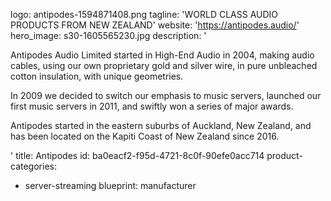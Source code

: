 logo: antipodes-1594871408.png
tagline: 'WORLD CLASS AUDIO PRODUCTS FROM NEW ZEALAND'
website: 'https://antipodes.audio/'
hero_image: s30-1605565230.jpg
description: '<p>Antipodes Audio Limited started in High-End Audio in 2004, making audio cables, using our own proprietary gold and silver wire, in pure unbleached cotton insulation, with unique geometries.</p><p>In 2009 we decided to switch our emphasis to music servers, launched our first music servers in 2011, and swiftly won a series of major awards.</p><p>Antipodes started in the eastern suburbs of Auckland, New Zealand, and has been located on the Kapiti Coast of New Zealand since 2016.</p>'
title: Antipodes
id: ba0eacf2-f95d-4721-8c0f-90efe0acc714
product-categories:
  - server-streaming
blueprint: manufacturer
